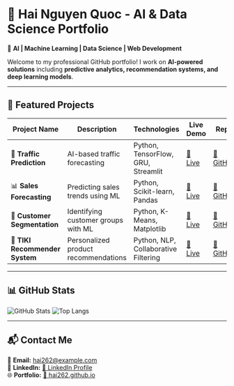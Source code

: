 # 🚀 Hai Nguyen Quoc - AI & Data Science Portfolio

🎯 **AI | Machine Learning | Data Science | Web Development**

Welcome to my professional GitHub portfolio! I work on **AI-powered solutions** including **predictive analytics, recommendation systems, and deep learning models**.

---

## 📌 Featured Projects

| Project Name | Description | Technologies | Live Demo | Repo |
|-------------|------------|--------------|-----------|------|
| 🚦 **Traffic Prediction** | AI-based traffic forecasting | Python, TensorFlow, GRU, Streamlit | [🔗 Live](https://hai262-trafficprediction.streamlit.app/) | [🔗 GitHub](https://github.com/hai262/TrafficPrediction) |
| 📊 **Sales Forecasting** | Predicting sales trends using ML | Python, Scikit-learn, Pandas | [🔗 Live](https://hai262-salesforecasting.streamlit.app/) | [🔗 GitHub](https://github.com/hai262/SalesForecasting) |
| 🎯 **Customer Segmentation** | Identifying customer groups with ML | Python, K-Means, Matplotlib | [🔗 Live](https://hai262-customersegmentationanalysis.streamlit.app/) | [🔗 GitHub](https://github.com/hai262/CustomerSegmentationAnalysis) |
| 🛒 **TIKI Recommender System** | Personalized product recommendations | Python, NLP, Collaborative Filtering | [🔗 Live](https://hai262-tikirecommendersystem.streamlit.app/) | [🔗 GitHub](https://github.com/hai262/TIKIRecommenderSystem) |

---

## 📊 GitHub Stats

![GitHub Stats](https://github-readme-stats.vercel.app/api?username=hai262&show_icons=true&theme=radical)
![Top Langs](https://github-readme-stats.vercel.app/api/top-langs/?username=hai262&layout=compact&theme=tokyonight)

---

## 📬 Contact Me  
📧 **Email:** hai262@example.com  
📍 **LinkedIn:** [🔗 LinkedIn Profile](https://www.linkedin.com/in/YOUR_PROFILE)  
🌐 **Portfolio:** [🔗 hai262.github.io](https://hai262.github.io/)
